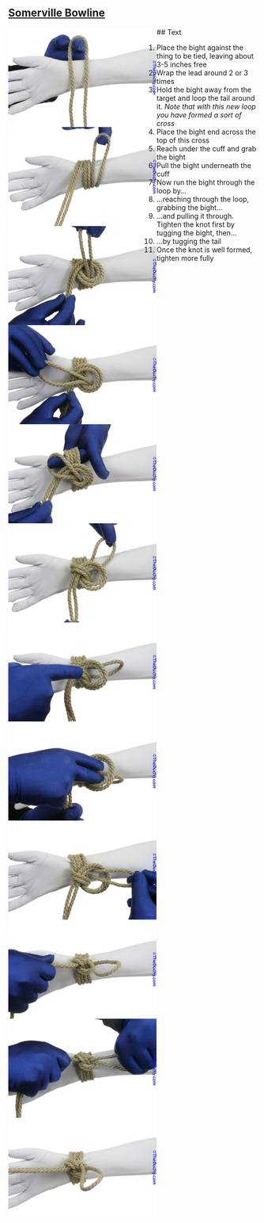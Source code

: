 ## [Somerville Bowline](https://www.theduchy.com/somerville-bowline/#core-technique-quick-overview)

<img src="assets/Sommerville-Bowline-01.jpg" height="200vh" align="left">
<img src="assets/Sommerville-Bowline-02.jpg" height="200vh" align="left">
<img src="assets/Sommerville-Bowline-03.jpg" height="200vh" align="left">
<img src="assets/Sommerville-Bowline-04.jpg" height="200vh" align="left">
<img src="assets/Sommerville-Bowline-05.jpg" height="200vh" align="left">
<img src="assets/Sommerville-Bowline-06.jpg" height="200vh" align="left">
<img src="assets/Sommerville-Bowline-07.jpg" height="200vh" align="left">
<img src="assets/Sommerville-Bowline-08.jpg" height="200vh" align="left">
<img src="assets/Sommerville-Bowline-09.jpg" height="200vh" align="left">
<img src="assets/Sommerville-Bowline-10.jpg" height="200vh" align="left">
<img src="assets/Sommerville-Bowline-11.jpg" height="200vh" align="left">
<img src="assets/Sommerville-Bowline-12.jpg" height="200vh" align="left">
<div />
## Text

1. Place the bight against the thing to be tied, leaving about 3-5 inches free<br />
2. Wrap the lead around 2 or 3 times <br />
3. Hold the bight away from the target and loop the tail around it. _Note that with this new loop you have formed a sort of cross_<br />
4. Place the bight end across the top of this cross<br />
5. Reach under the cuff and grab the bight<br />
6. Pull the bight underneath the cuff<br />
7. Now run the bight through the loop by…<br />
8. …reaching through the loop, grabbing the bight…<br />
9. …and pulling it through. Tighten the knot first by tugging the bight, then…<br />
10. …by tugging the tail<br />
11. Once the knot is well formed, tighten more fully<br />
